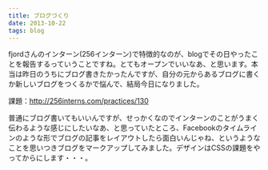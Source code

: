 ```yaml
---
title: ブログづくり
date: 2013-10-22
tags: blog
---
```


fjordさんのインターン(256インターン)で特徴的なのが、blogでその日やったことを報告するっていうことですね。とてもオープンでいいなあ、と思います。本当は昨日のうちにブログ書きたかったんですが、自分の元からあるブログに書くか新しいブログをつくるかで悩んで、結局今日になりました。

課題：http://256interns.com/practices/130

普通にブログ書いてもいいんですが、せっかくなのでインターンのことがうまく伝わるような感じにしたいなあ、と思っていたところ、Facebookのタイムラインのような形でブログの記事をレイアウトしたら面白いんじゃね、というようなことを思いつきブログをマークアップしてみました。デザインはCSSの課題をやってからにします・・・。
